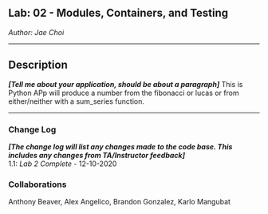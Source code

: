## Lab: 02 - Modules, Containers, and Testing

*Author: Jae Choi*

----

## Description
***[Tell me about your application, should be about a paragraph]***
This is Python APp will produce a number from the fibonacci or lucas or from either/neither with a sum_series function.

---

### Change Log
***[The change log will list any changes made to the code base. This includes any changes from TA/Instructor feedback]***  
1.1: *Lab 2 Complete* - 12-10-2020  

### Collaborations
Anthony Beaver, Alex Angelico, Brandon Gonzalez, Karlo Mangubat
